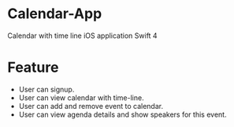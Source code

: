 # Calendar-App
Calendar with time line iOS application 
Swift 4 
# Feature
- User can signup.
- User can view calendar with time-line.
- User can add and remove event to calendar.
- User can view agenda details and show speakers for this event.
